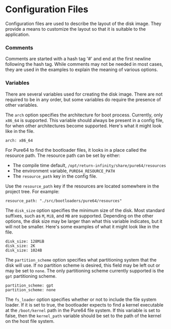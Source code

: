 Configuration Files
===================

Configuration files are used to describe the layout of the disk image.
They provide a means to customize the layout so that it is suitable to the application.

### Comments

Comments are started with a hash tag '#' and end at the first newline following the hash tag.
While comments may not be needed in most cases, they are used in the examples to explain the
meaning of various options.

### Variables

There are several variables used for creating the disk image.
There are not required to be in any order, but some variables do require
the presence of other variables.

The `arch` option specifies the architecture for boot process.
Currently, only `x86_64` is supported. This variable should always
be present in a config file, for when other architectures become supported.
Here's what it might look like in the file.

    arch: x86_64

For Pure64 to find the bootloader files, it looks in a place called the resource path.
The resource path can be set by either:

  - The compile time default, `/opt/return-infinity/share/pure64/resources`
  - The environment variable, `PURE64_RESOURCE_PATH`
  - The `resource_path` key in the config file.

Use the `resource_path` key if the resources are located somewhere in the project tree.
For example:

    resource_path: "./src/bootloaders/pure64/resources"

The `disk_size` option specifies the minimum size of the disk. Most standard
suffixes, such as `M`, `MiB`, and `MB` are supported. Depending on the other
options, the disk size may be larger than what this variable indicates, but it
will not be smaller. Here's some examples of what it might look like in the file.

    disk_size: 128MiB
    disk_size: 2K
    disk_size: 1024B

The `partition_scheme` option specifies what partitioning system that the
disk will use. If no partition scheme is desired, this field may be left out
or may be set to `none`. The only partitioning scheme currently supported is
the `gpt` partitioning scheme.

    partition_scheme: gpt
    partition_scheme: none

The `fs_loader` option specifies whether or not to include the file system loader.
If it is set to true, the bootloader expects to find a kernel executable at the
`/boot/kernel` path in the Pure64 file system. If this variable is set to false,
then the `kernel_path` variable should be set to the path of the kernel on the host
file system.

